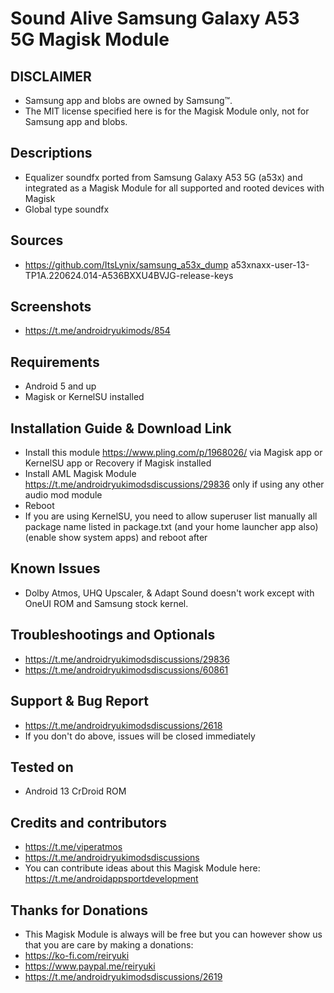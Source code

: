 # Sound Alive Samsung Galaxy A53 5G Magisk Module

## DISCLAIMER
- Samsung app and blobs are owned by Samsung™.
- The MIT license specified here is for the Magisk Module only, not for Samsung app and blobs.

## Descriptions
- Equalizer soundfx ported from Samsung Galaxy A53 5G (a53x) and integrated as a Magisk Module for all supported and rooted devices with Magisk
- Global type soundfx

## Sources
- https://github.com/ItsLynix/samsung_a53x_dump a53xnaxx-user-13-TP1A.220624.014-A536BXXU4BVJG-release-keys

## Screenshots
- https://t.me/androidryukimods/854

## Requirements
- Android 5 and up
- Magisk or KernelSU installed

## Installation Guide & Download Link
- Install this module https://www.pling.com/p/1968026/ via Magisk app or KernelSU app or Recovery if Magisk installed
- Install AML Magisk Module https://t.me/androidryukimodsdiscussions/29836 only if using any other audio mod module
- Reboot
- If you are using KernelSU, you need to allow superuser list manually all package name listed in package.txt (and your home launcher app also) (enable show system apps) and reboot after

## Known Issues
- Dolby Atmos, UHQ Upscaler, & Adapt Sound doesn't work except with OneUI ROM and Samsung stock kernel.

## Troubleshootings and Optionals
- https://t.me/androidryukimodsdiscussions/29836
- https://t.me/androidryukimodsdiscussions/60861

## Support & Bug Report
- https://t.me/androidryukimodsdiscussions/2618
- If you don't do above, issues will be closed immediately

## Tested on
- Android 13 CrDroid ROM

## Credits and contributors
- https://t.me/viperatmos
- https://t.me/androidryukimodsdiscussions
- You can contribute ideas about this Magisk Module here: https://t.me/androidappsportdevelopment

## Thanks for Donations
- This Magisk Module is always will be free but you can however show us that you are care by making a donations:
- https://ko-fi.com/reiryuki
- https://www.paypal.me/reiryuki
- https://t.me/androidryukimodsdiscussions/2619


